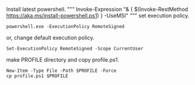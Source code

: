 Install latest powershell.
"""
Invoke-Expression "& { $(Invoke-RestMethod https://aka.ms/install-powershell.ps1) } -UseMSI"
"""
set execution policy.
```
powershell.exe -ExecutionPolicy RemoteSigned
```
or, change default execution policy.
```
Set-ExecutionPolicy RemoteSigned -Scope CurrentUser
```
make PROFILE directory and copy profile.ps1.
```
New-Item -Type File -Path $PROFILE -Force
cp profile.ps1 $PROFILE
```
